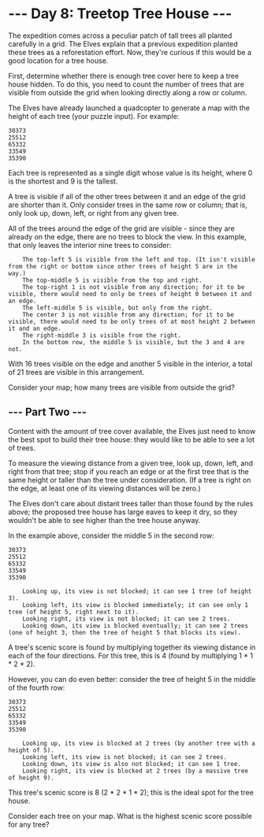 # --- Day 8: Treetop Tree House ---

The expedition comes across a peculiar patch of tall trees all planted
carefully in a grid. The Elves explain that a previous expedition planted these
trees as a reforestation effort. Now, they're curious if this would be a good
location for a tree house.

First, determine whether there is enough tree cover here to keep a tree house
hidden. To do this, you need to count the number of trees that are visible from
outside the grid when looking directly along a row or column.

The Elves have already launched a quadcopter to generate a map with the height
of each tree (your puzzle input). For example:

```
30373
25512
65332
33549
35390
```

Each tree is represented as a single digit whose value is its height, where 0
is the shortest and 9 is the tallest.

A tree is visible if all of the other trees between it and an edge of the grid
are shorter than it. Only consider trees in the same row or column; that is,
only look up, down, left, or right from any given tree.

All of the trees around the edge of the grid are visible - since they are
already on the edge, there are no trees to block the view. In this example,
that only leaves the interior nine trees to consider:

```
    The top-left 5 is visible from the left and top. (It isn't visible from the right or bottom since other trees of height 5 are in the way.)
    The top-middle 5 is visible from the top and right.
    The top-right 1 is not visible from any direction; for it to be visible, there would need to only be trees of height 0 between it and an edge.
    The left-middle 5 is visible, but only from the right.
    The center 3 is not visible from any direction; for it to be visible, there would need to be only trees of at most height 2 between it and an edge.
    The right-middle 3 is visible from the right.
    In the bottom row, the middle 5 is visible, but the 3 and 4 are not.
```

With 16 trees visible on the edge and another 5 visible in the interior, a
total of 21 trees are visible in this arrangement.

Consider your map; how many trees are visible from outside the grid?


## --- Part Two ---

Content with the amount of tree cover available, the Elves just need to know
the best spot to build their tree house: they would like to be able to see a
lot of trees.

To measure the viewing distance from a given tree, look up, down, left, and
right from that tree; stop if you reach an edge or at the first tree that is
the same height or taller than the tree under consideration. (If a tree is
right on the edge, at least one of its viewing distances will be zero.)

The Elves don't care about distant trees taller than those found by the rules
above; the proposed tree house has large eaves to keep it dry, so they wouldn't
be able to see higher than the tree house anyway.

In the example above, consider the middle 5 in the second row:

```
30373
25512
65332
33549
35390

    Looking up, its view is not blocked; it can see 1 tree (of height 3).
    Looking left, its view is blocked immediately; it can see only 1 tree (of height 5, right next to it).
    Looking right, its view is not blocked; it can see 2 trees.
    Looking down, its view is blocked eventually; it can see 2 trees (one of height 3, then the tree of height 5 that blocks its view).
```

A tree's scenic score is found by multiplying together its viewing distance in
each of the four directions. For this tree, this is 4 (found by multiplying 1 *
1 * 2 * 2).

However, you can do even better: consider the tree of height 5 in the middle of
the fourth row:

```
30373
25512
65332
33549
35390

    Looking up, its view is blocked at 2 trees (by another tree with a height of 5).
    Looking left, its view is not blocked; it can see 2 trees.
    Looking down, its view is also not blocked; it can see 1 tree.
    Looking right, its view is blocked at 2 trees (by a massive tree of height 9).
```

This tree's scenic score is 8 (2 * 2 * 1 * 2); this is the ideal spot for the
tree house.

Consider each tree on your map. What is the highest scenic score possible for
any tree?

